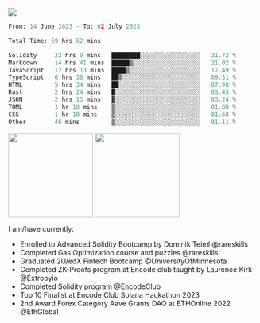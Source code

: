 <div align="left">
<div/> 

<img src="https://wakatime.com/badge/user/39656be6-a34f-44a0-8412-8ef48d72ffb1.svg" />
  
<!--START_SECTION:waka-->

```python
From: 14 June 2023 - To: 02 July 2023

Total Time: 69 hrs 52 mins

Solidity     22 hrs 9 mins   ████████░░░░░░░░░░░░░░░░░   31.72 %
Markdown     14 hrs 41 mins  █████▒░░░░░░░░░░░░░░░░░░░   21.02 %
JavaScript   12 hrs 13 mins  ████▒░░░░░░░░░░░░░░░░░░░░   17.49 %
TypeScript   6 hrs 30 mins   ██▒░░░░░░░░░░░░░░░░░░░░░░   09.31 %
HTML         5 hrs 34 mins   ██░░░░░░░░░░░░░░░░░░░░░░░   07.98 %
Rust         2 hrs 24 mins   █░░░░░░░░░░░░░░░░░░░░░░░░   03.45 %
JSON         2 hrs 15 mins   ▓░░░░░░░░░░░░░░░░░░░░░░░░   03.24 %
TOML         1 hr 18 mins    ▒░░░░░░░░░░░░░░░░░░░░░░░░   01.88 %
CSS          1 hr 10 mins    ▒░░░░░░░░░░░░░░░░░░░░░░░░   01.68 %
Other        46 mins         ▒░░░░░░░░░░░░░░░░░░░░░░░░   01.11 %
```

<!--END_SECTION:waka-->
  
<img align="center" height="170" src="https://github-readme-stats-sigma-five.vercel.app/api?username=mmsaki&show_icons=true&bg_color=00000000"/>
<img align="center" height="170" src="https://github-readme-stats-sigma-five.vercel.app/api/top-langs/?username=mmsaki&count_private=true&layout=compact&langs_count=8&hide=jupyter%20notebook"/>
 
<br>
 
I am/have currently:
- Enrolled to Advanced Solidity Bootcamp by Dominik Teiml @rareskills
- Completed Gas Optimization course and puzzles @rareskills
- Graduated 2U/edX Fintech Bootcamp @UniversityOfMinnesota
- Completed ZK-Proofs program at Encode club taught by Laurence Kirk @Extropyio
- Completed Solidity program @EncodeClub
- Top 10 Finalist at Encode Club Solana Hackathon 2023
- 2nd Award Forex Category Aave Grants DAO at ETHOnline 2022 @EthGlobal
